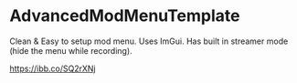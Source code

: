 # AdvancedModMenuTemplate
Clean & Easy to setup mod menu. Uses ImGui. Has built in streamer mode (hide the menu while recording).

https://ibb.co/SQ2rXNj
